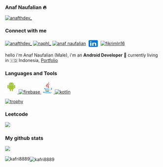 ### Anaf Naufalian 🔥

<p align="left"> <a href="https://twitter.com/anafthdev_" target="blank"><img src="https://img.shields.io/twitter/follow/anafthdev_?logo=twitter&style=for-the-badge" alt="anafthdev_" /></a> </p>

### Connect with me
<p align="left">
<a href="https://twitter.com/anafthdev_" target="blank"><img align="center" src="https://raw.githubusercontent.com/rahuldkjain/github-profile-readme-generator/master/src/images/icons/Social/twitter.svg" alt="anafthdev_" height="30" width="40" /></a>
<a href="https://instagram.com/naphl_" target="blank"><img align="center" src="https://raw.githubusercontent.com/rahuldkjain/github-profile-readme-generator/master/src/images/icons/Social/instagram.svg" alt="naphl_" height="30" width="40" /></a>
<a href="https://www.hackerrank.com/eunhaeonnie8889" target="blank"><img align="center" src="https://raw.githubusercontent.com/rahuldkjain/github-profile-readme-generator/master/src/images/icons/Social/hackerrank.svg" alt="anaf naufalian" height="30" width="40" /></a>
 <a href="https://www.linkedin.com/in/anaf-naufalian" target="blank"><img align="center" src="https://github.com/kafri8889/kafri8889/blob/main/linkedin.svg" alt="anaf naufalian" height="30" width="40" /></a>
 <a href="https://www.leetcode.com/kafri8889" target="blank"><img align="center" src="https://raw.githubusercontent.com/rahuldkjain/github-profile-readme-generator/master/src/images/icons/Social/leet-code.svg" alt="fikrimln16" height="30" width="40" /></a>
</p>

hello i'm Anaf Naufalian (Male), i'm an **Android Developer** 📱 currently living in 🇮🇩 Indonesia, [Portfolio](https://kafri8889.github.io/)

### Languages and Tools 
<p align="left"> <a href="https://developer.android.com" target="_blank" rel="noreferrer"> <img src="https://raw.githubusercontent.com/devicons/devicon/master/icons/android/android-original-wordmark.svg" alt="android" width="40" height="40"/> </a> <a href="https://firebase.google.com/" target="_blank" rel="noreferrer"> <img src="https://www.vectorlogo.zone/logos/firebase/firebase-icon.svg" alt="firebase" width="40" height="40"/> </a> <a href="https://www.java.com" target="_blank" rel="noreferrer"> <img src="https://raw.githubusercontent.com/devicons/devicon/master/icons/java/java-original.svg" alt="java" width="40" height="40"/> </a> <a href="https://kotlinlang.org" target="_blank" rel="noreferrer"> <img src="https://www.vectorlogo.zone/logos/kotlinlang/kotlinlang-icon.svg" alt="kotlin" width="40" height="40"/> </a> </p>

[![trophy](https://github-profile-trophy.vercel.app/?username=kafri8889)](https://github.com/ryo-ma/github-profile-trophy)

### Leetcode

![](https://leetcard.jacoblin.cool/kafri8889?border=0&radius=20&ext=activity)


### My github stats
<p align="start"> <img src="https://github-readme-stats.vercel.app/api?username=kafri8889&count_private=true&show_icons=true&theme=radical&show=reviews,discussions_started,discussions_answered,prs_merged,prs_merged_percentage" />

<p><img align="left" src="https://github-readme-stats.vercel.app/api/top-langs?username=kafri8889&show_icons=true&locale=en&layout=compact" alt="kafri8889" /></p>

<p><img align="center" src="https://github-readme-streak-stats.herokuapp.com/?user=kafri8889&" alt="kafri8889" /></p>
